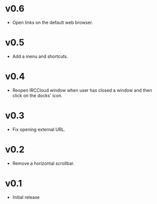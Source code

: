 # v0.6

 * Open links on the default web browser.

# v0.5

 * Add a menu and shortcuts.

# v0.4

 * Reopen IRCCloud window when user has closed a window and then click on the docks' icon.

# v0.3

 * Fix opening external URL.

# v0.2

 * Remove a horizontal scrollbar.

# v0.1

 * Initial release
